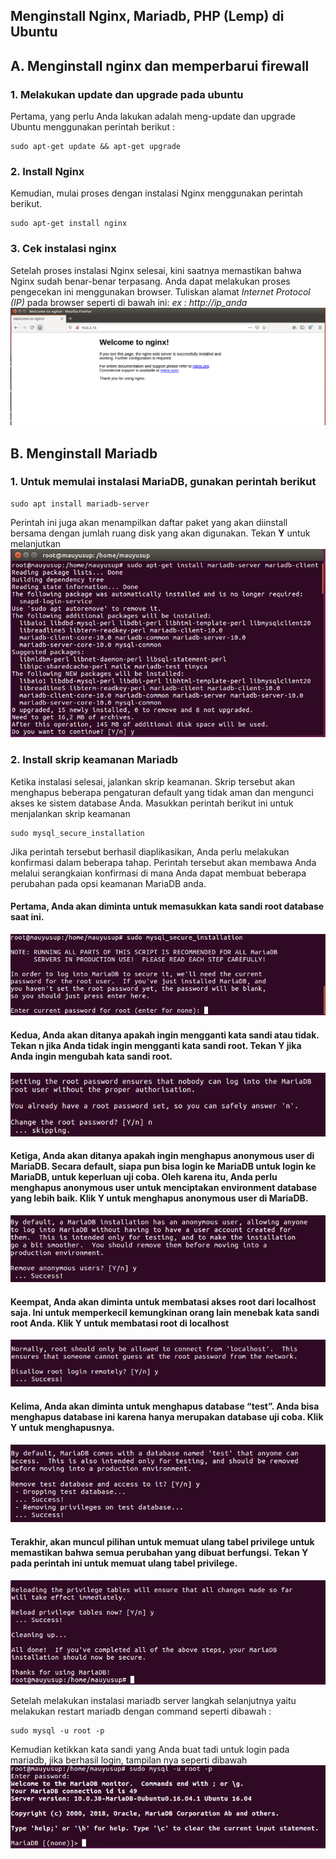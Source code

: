## Menginstall Nginx, Mariadb, PHP (Lemp) di Ubuntu

## A. Menginstall nginx dan memperbarui firewall

### 1. Melakukan update dan upgrade pada ubuntu 
Pertama, yang perlu Anda lakukan adalah meng-update dan upgrade Ubuntu menggunakan perintah berikut :

    sudo apt-get update && apt-get upgrade

### 2. Install Nginx
Kemudian, mulai proses dengan instalasi Nginx menggunakan perintah berikut.

    sudo apt-get install nginx

### 3. Cek instalasi nginx
Setelah proses instalasi Nginx selesai, kini saatnya memastikan bahwa Nginx sudah benar-benar terpasang. Anda dapat melakukan proses pengecekan ini menggunakan browser.
Tuliskan alamat _Internet Protocol (IP)_ pada browser seperti di bawah ini:
*ex : http://ip_anda*
<img src="pict/1.PNG">

## B. Menginstall Mariadb

### 1. Untuk memulai instalasi MariaDB, gunakan perintah berikut

    sudo apt install mariadb-server

   Perintah ini juga akan menampilkan daftar paket yang akan diinstall bersama dengan jumlah ruang disk yang akan digunakan. Tekan **Y** untuk melanjutkan
<img src="pict/2.PNG">

### 2. Install skrip keamanan Mariadb
Ketika instalasi selesai, jalankan skrip keamanan. Skrip tersebut akan menghapus beberapa pengaturan default yang tidak aman dan mengunci akses ke sistem database Anda. Masukkan perintah berikut ini untuk menjalankan skrip keamanan

    sudo mysql_secure_installation
Jika perintah tersebut berhasil diaplikasikan, Anda perlu melakukan konfirmasi dalam beberapa tahap. Perintah tersebut akan membawa Anda melalui serangkaian konfirmasi di mana Anda dapat membuat beberapa perubahan pada opsi keamanan MariaDB anda.

#### Pertama, Anda akan diminta untuk memasukkan kata sandi root database saat ini.
<img src="pict/3.PNG">


#### Kedua, Anda akan ditanya apakah ingin mengganti kata sandi atau tidak. Tekan **n** jika Anda tidak ingin mengganti kata sandi root. Tekan **Y** jika Anda ingin mengubah kata sandi root.
<img src="pict/4.PNG">


#### Ketiga, Anda akan ditanya apakah ingin menghapus anonymous user di MariaDB. Secara default, siapa pun bisa login ke MariaDB untuk login ke MariaDB, untuk keperluan uji coba. Oleh karena itu, Anda perlu menghapus anonymous user untuk menciptakan environment database yang lebih baik. Klik **Y** untuk menghapus anonymous user di MariaDB.
<img src="pict/5.PNG">

#### Keempat, Anda akan diminta untuk membatasi akses root dari localhost saja. Ini untuk memperkecil kemungkinan orang lain menebak kata sandi root Anda. Klik **Y** untuk membatasi root di localhost
<img src="pict/6.PNG">


#### Kelima, Anda akan diminta untuk menghapus database “test”. Anda bisa menghapus database ini karena hanya merupakan database uji coba. Klik **Y** untuk menghapusnya.
<img src="pict/7.PNG">


#### Terakhir, akan muncul pilihan untuk memuat ulang tabel privilege untuk memastikan bahwa semua perubahan yang dibuat berfungsi. Tekan **Y** pada perintah ini untuk memuat ulang tabel privilege.
<img src="pict/8.PNG">

Setelah melakukan instalasi mariadb server langkah selanjutnya yaitu melakukan restart mariadb dengan command seperti dibawah :

    sudo mysql -u root -p

Kemudian ketikkan kata sandi yang Anda buat tadi untuk login pada mariadb, jika berhasil login, tampilan nya seperti dibawah
<img src="pict/9.PNG">
